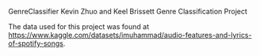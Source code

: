 GenreClassifier
Kevin Zhuo and Keel Brissett Genre Classification Project

The data used for this project was found at https://www.kaggle.com/datasets/imuhammad/audio-features-and-lyrics-of-spotify-songs.
